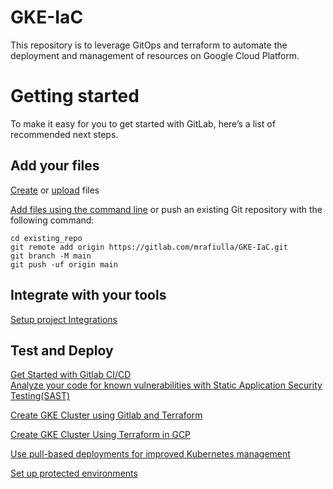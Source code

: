 <h1>GKE-IaC</h1>
<p>This repository is to leverage GitOps and terraform to automate the deployment and management of resources on Google Cloud Platform.</p>
<h1>Getting started</h1>
<p>To make it easy for you to get started with GitLab, here’s a list of recommended next steps.</p>
<h2>Add your files</h2>
<p><a href="https://docs.gitlab.com/ee/user/project/repository/web_editor.html#create-a-file">Create</a> or <a href="https://docs.gitlab.com/ee/user/project/repository/web_editor.html#upload-a-file">upload</a> files</p>
<p><a href="https://docs.gitlab.com/ee/gitlab-basics/add-file.html#add-a-file-using-the-command-line">Add files using the command line</a> or push an existing Git repository with the following command:</p>
<pre class="hljs language-bash"><code><span class="hljs-built_in">cd</span> existing_repo
git remote add origin https://gitlab.com/mrafiulla/GKE-IaC.git
git branch -M main
git push -uf origin main
</code></pre>
<h2>Integrate with your tools</h2>
<p><a href="https://gitlab.com/RekhuGopal/gcp-iac/-/settings/integrations">Setup project Integrations</a></p>
<h2>Test and Deploy</h2>
<p><a href="https://docs.gitlab.com/ee/ci/quick_start/index.html">Get Started with Gitlab CI/CD</a><br>
<a href="https://docs.gitlab.com/ee/user/application_security/sast/">Analyze your code for known vulnerabilities with Static Application Security Testing(SAST)</a></p>
<p><a href="https://docs.gitlab.com/ee/user/infrastructure/clusters/connect/new_gke_cluster.html">Create GKE Cluster using Gitlab and Terraform</a></p>
<p><a href="https://cloud.google.com/kubernetes-engine/docs/quickstarts/create-cluster-using-terraform">Create GKE Cluster Using Terraform in GCP</a></p>
<p><a href="https://docs.gitlab.com/ee/user/clusters/agent/">Use pull-based deployments for improved Kubernetes management</a></p>
<p><a href="https://docs.gitlab.com/ee/ci/environments/protected_environments.html">Set up protected environments</a></p>
